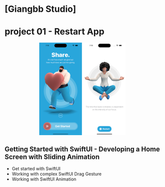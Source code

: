 # [Giangbb Studio]

# project 01 - Restart App

<div class="image-container" align="center">
  <img src="readme/img1.png" alt="Image 1"  height="300">
  <img src="readme/img2.png" alt="Image 2"  height="300">
</div>

## Getting Started with SwiftUI - Developing a Home Screen with Sliding Animation

- Get started with SwiftUI
- Working with complex SwiftUI Drag Gesture
- Working with SwiftUI Animation
